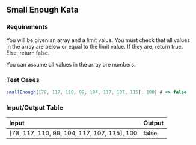 ## Small Enough Kata

### Requirements 

You will be given an array and a limit value. You must check that all values in the array are below or equal to the limit value. If they are, return true. Else, return false.

You can assume all values in the array are numbers.

### Test Cases

```JavaScript
smallEnough([78, 117, 110, 99, 104, 117, 107, 115], 100) # => false
```

### Input/Output Table

| Input             | Output             |
| :---------------- | :----------------- |
| [78, 117, 110, 99, 104, 117, 107, 115], 100 | false |



